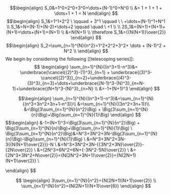 $$\begin{align}
S_0&=1^0+2^0+3^0+\dots+(N-1)^0+N^0 \\
&= 1 + 1 + 1 + \dots+1 + 1 = N
\end{align}
$$
$$\begin{align}
S_1&=1^1+2^2 \  \qquad + 3^1 \qquad \ \ +\dots+(N-1)^1+N^1 \\
S_1&=N+(N-1)+(N-2)+\dots+2 \qquad \quad \ +1 \\ \\
2S_1&=(N+1)+(N+1)+(N+1)+\dots+(N+1)+(N+1) \\
&=N(N+1) \\
\therefore S_1&={{N(N+1)}\over{2}}
\end{align}
$$
$$\begin{align}
S_2=\sum_{n=1}^{N}{n^2}=1^2+2^2+3^2+ \dots + (N-1)^2 + N^2 \\
\end{align}
$$
We begin by considering the following [[telescoping series]]:
$$
\begin{align}
\sum_{n=1}^{N}{(n^3+1)-n^3}&=
\underbrace{\cancel{(2)^3}-(1)^3}_{n=1} + \underbrace{(3)^3-\cancel{(2)^3}}_{n=2}+\underbrace{(4)^3-(3)^3}_{n=3}+\dots+\underbrace{(N-1)^3-(N)^3}_{n=N-1}+\underbrace{(N+1)^3-(N)^3}_{n=N} \\
&=-1+(N+1)^3
\end{align}
$$

$$\begin{align}
\sum_{n=1}^{N}{(n^3+1)-n^3}&=\sum_{n=1}^{N}{(n^3+3n^2+3n+1-n^3)}\\
&=\sum_{n=1}^{N}{(3n^2+3n+1)}\\
&=\Big(3\sum_{n=1}^{N}{n^2}\Big) + \Big(3\sum_{n=1}^{N}{n}\Big)+\Big(\sum_{n=1}^{N}{1}\Big)
\end{align}
$$
$$\begin{align}
&-1+(N+1)^3=\Big(3\sum_{n=1}^{N}{n^2}\Big) + \Big(3\sum_{n=1}^{N}{n}\Big)+\Big(\sum_{n=1}^{N}{1}\Big) \\
\Big(3\sum_{n=1}^{N}{n^2}\Big)&=N^3+3N^2+3N-\Big(3\sum_{n=1}^{N}{n}\Big)-\Big(\sum_{n=1}^{N}{1}\Big) \\
&=N^3+3N^2+3N-3{{N(N+1)\over{2}}}-N \\
&=N^3+3N^2+3N-{{3N^2+3N}\over{2}}-{2N\over{2}} \\
&={2N^3+6N^2+6N+{-3N^2-5N}\over{2}} \\
&={2N^3+3N^2+N\over{2}}={N(2N^2+3N+1)\over{2}}={N(2N+1)(N+1)\over{2}} \\

\end{align}
$$

$$
\begin{align}
3\sum_{n=1}^{N}{n^2}={N(2N+1)(N+1)\over{2}} \\
\sum_{n=1}^{N}{n^2}={N(2N+1)(N+1)\over{6}}
\end{align}
$$